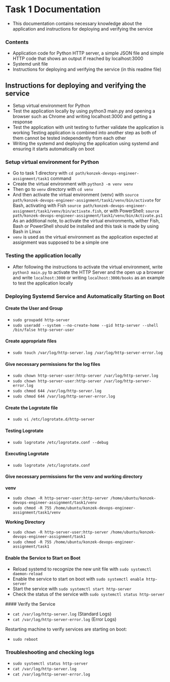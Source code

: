 # Task 1 Documentation

- This documentation contains necessary knowledge about the application and instructions for deploying and verifying the service

### Contents

- Application code for Python HTTP server, a simple JSON file and simple HTTP code that shows an output if reached by localhost:3000
- Systemd unit file
- Instructions for deploying and verifying the service (in this readme file)

## Instructions for deploying and verifying the service

- Setup virtual environment for Python
- Test the application locally by using python3 main.py and opening a browser such as Chrome and writing localhost:3000 and getting a response
- Test the application with unit testing to further validate the application is working
Testing application is combined into another step as both of them cannot be tested independently from each other
- Writing the systemd and deploying the application using systemd and ensuring it starts automatically on boot

### Setup virtual environment for Python

- Go to task 1 directory with ```cd path/konzek-devops-engineer-assignment/task1``` command
- Create the virtual environment with ```python3 -m venv venv```
- Then go to ```venv``` directory with ```cd venv```
- And then activate the virtual environment (venv) with ```source path/konzek-devops-engineer-assignment/task1/venv/bin/activate``` for Bash,
activating with Fish ```source path/konzek-devops-engineer-assignment/task1/venv/bin/activate.fish```, or with 
PowerShell: ```source path/konzek-devops-engineer-assignment/task1/venv/bin/Activate.ps1```
As an additional note, to activate the virtual environments, wither Fish, Bash or PowerShell should be installed and this task is made by using Bash in Linux
- ```venv``` is used as the virtual environment as the application expected at assignment was supposed to be a simple one

### Testing the application locally

- After following the instructions to activate the virtual environment, write ```python3 main.py``` to activate the HTTP Server and the open up a browser and write ```localhost:3000``` or writing ```localhost:3000/books``` as an example to test the application locally

### Deploying Systemd Service and Automatically Starting on Boot

#### Create the User and Group

- ```sudo groupadd http-server```
- ```sudo useradd --system --no-create-home --gid http-server --shell /bin/false http-server-user```

#### Create appropriate files

- ```sudo touch /var/log/http-server.log /var/log/http-server-error.log```

#### Give necessary permissions for the log files

- ```sudo chown http-server-user:http-server /var/log/http-server.log```
- ```sudo chown http-server-user:http-server /var/log/http-server-error.log```
- ```sudo chmod 644 /var/log/http-server.log```
- ```sudo chmod 644 /var/log/http-server-error.log```

#### Create the Logrotate file

- ```sudo vi /etc/logrotate.d/http-server```

#### Testing Logrotate

- ```sudo logrotate /etc/logrotate.conf --debug```

#### Executing Logrotate

- ```sudo logrotate /etc/logrotate.conf```

#### Give necessary permissions for the venv and working directory

**venv**

- ```sudo chown -R http-server-user:http-server /home/ubuntu/konzek-devops-engineer-assignment/task1/venv```
- ```sudo chmod -R 755 /home/ubuntu/konzek-devops-engineer-assignment/task1/venv```

**Working Directory**

- ```sudo chown -R http-server-user:http-server /home/ubuntu/konzek-devops-engineer-assignment/task1```
- ```sudo chmod -R 755 /home/ubuntu/konzek-devops-engineer-assignment/task1```

#### Enable the Service to Start on Boot

- Reload systemd to recognize the new unit file with ```sudo systemctl daemon-reload```
- Enable the service to start on boot with ```sudo systemctl enable http-server```
- Start the service with ```sudo systemctl start http-server```
- Check the status of the service with ```sudo systemctl status http-server```

#### Verify the Service

- ```cat /var/log/http-server.log``` (Standard Logs)
- ```cat /var/log/http-server-error.log``` (Error Logs)

Restarting machine to verify services are starting on boot:

- ```sudo reboot```

### Troubleshooting and checking logs

- ```sudo systemctl status http-server```
- ```cat /var/log/http-server.log```
- ```cat /var/log/http-server-error.log```